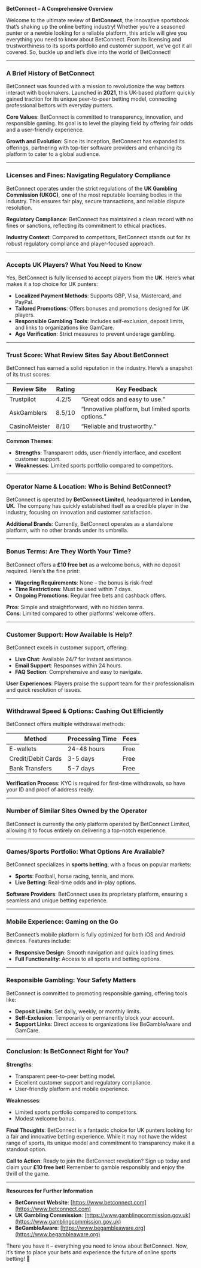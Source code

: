**BetConnect – A Comprehensive Overview**  

Welcome to the ultimate review of **BetConnect**, the innovative sportsbook that’s shaking up the online betting industry! Whether you’re a seasoned punter or a newbie looking for a reliable platform, this article will give you everything you need to know about BetConnect. From its licensing and trustworthiness to its sports portfolio and customer support, we’ve got it all covered. So, buckle up and let’s dive into the world of BetConnect!  

---

### **A Brief History of BetConnect**  
BetConnect was founded with a mission to revolutionize the way bettors interact with bookmakers. Launched in **2021**, this UK-based platform quickly gained traction for its unique peer-to-peer betting model, connecting professional bettors with everyday punters.  

**Core Values**: BetConnect is committed to transparency, innovation, and responsible gaming. Its goal is to level the playing field by offering fair odds and a user-friendly experience.  

**Growth and Evolution**: Since its inception, BetConnect has expanded its offerings, partnering with top-tier software providers and enhancing its platform to cater to a global audience.  

---

### **Licenses and Fines: Navigating Regulatory Compliance**  
BetConnect operates under the strict regulations of the **UK Gambling Commission (UKGC)**, one of the most reputable licensing bodies in the industry. This ensures fair play, secure transactions, and reliable dispute resolution.  

**Regulatory Compliance**: BetConnect has maintained a clean record with no fines or sanctions, reflecting its commitment to ethical practices.  

**Industry Context**: Compared to competitors, BetConnect stands out for its robust regulatory compliance and player-focused approach.  

---

### **Accepts UK Players? What You Need to Know**  
Yes, BetConnect is fully licensed to accept players from the **UK**. Here’s what makes it a top choice for UK punters:  

- **Localized Payment Methods**: Supports GBP, Visa, Mastercard, and PayPal.  
- **Tailored Promotions**: Offers bonuses and promotions designed for UK players.  
- **Responsible Gambling Tools**: Includes self-exclusion, deposit limits, and links to organizations like GamCare.  
- **Age Verification**: Strict measures to prevent underage gambling.  

---

### **Trust Score: What Review Sites Say About BetConnect**  
BetConnect has earned a solid reputation in the industry. Here’s a snapshot of its trust scores:  

| **Review Site** | **Rating** | **Key Feedback** |  
|------------------|------------|------------------|  
| Trustpilot       | 4.2/5      | “Great odds and easy to use.” |  
| AskGamblers      | 8.5/10     | “Innovative platform, but limited sports options.” |  
| CasinoMeister    | 8/10       | “Reliable and trustworthy.” |  

**Common Themes**:  
- **Strengths**: Transparent odds, user-friendly interface, and excellent customer support.  
- **Weaknesses**: Limited sports portfolio compared to competitors.  

---

### **Operator Name & Location: Who is Behind BetConnect?**  
BetConnect is operated by **BetConnect Limited**, headquartered in **London, UK**. The company has quickly established itself as a credible player in the industry, focusing on innovation and customer satisfaction.  

**Additional Brands**: Currently, BetConnect operates as a standalone platform, with no other brands under its umbrella.  

---

### **Bonus Terms: Are They Worth Your Time?**  
BetConnect offers a **£10 free bet** as a welcome bonus, with no deposit required. Here’s the fine print:  

- **Wagering Requirements**: None – the bonus is risk-free!  
- **Time Restrictions**: Must be used within 7 days.  
- **Ongoing Promotions**: Regular free bets and cashback offers.  

**Pros**: Simple and straightforward, with no hidden terms.  
**Cons**: Limited compared to other platforms’ welcome offers.  

---

### **Customer Support: How Available Is Help?**  
BetConnect excels in customer support, offering:  

- **Live Chat**: Available 24/7 for instant assistance.  
- **Email Support**: Responses within 24 hours.  
- **FAQ Section**: Comprehensive and easy to navigate.  

**User Experiences**: Players praise the support team for their professionalism and quick resolution of issues.  

---

### **Withdrawal Speed & Options: Cashing Out Efficiently**  
BetConnect offers multiple withdrawal methods:  

| **Method**       | **Processing Time** | **Fees** |  
|-------------------|---------------------|----------|  
| E-wallets         | 24-48 hours         | Free     |  
| Credit/Debit Cards| 3-5 days            | Free     |  
| Bank Transfers    | 5-7 days            | Free     |  

**Verification Process**: KYC is required for first-time withdrawals, so have your ID and proof of address ready.  

---

### **Number of Similar Sites Owned by the Operator**  
BetConnect is currently the only platform operated by BetConnect Limited, allowing it to focus entirely on delivering a top-notch experience.  

---

### **Games/Sports Portfolio: What Options Are Available?**  
BetConnect specializes in **sports betting**, with a focus on popular markets:  

- **Sports**: Football, horse racing, tennis, and more.  
- **Live Betting**: Real-time odds and in-play options.  

**Software Providers**: BetConnect uses its proprietary platform, ensuring a seamless and unique betting experience.  

---

### **Mobile Experience: Gaming on the Go**  
BetConnect’s mobile platform is fully optimized for both iOS and Android devices. Features include:  

- **Responsive Design**: Smooth navigation and quick loading times.  
- **Full Functionality**: Access to all sports and betting options.  

---

### **Responsible Gambling: Your Safety Matters**  
BetConnect is committed to promoting responsible gaming, offering tools like:  

- **Deposit Limits**: Set daily, weekly, or monthly limits.  
- **Self-Exclusion**: Temporarily or permanently block your account.  
- **Support Links**: Direct access to organizations like BeGambleAware and GamCare.  

---

### **Conclusion: Is BetConnect Right for You?**  
**Strengths**:  
- Transparent peer-to-peer betting model.  
- Excellent customer support and regulatory compliance.  
- User-friendly platform and mobile experience.  

**Weaknesses**:  
- Limited sports portfolio compared to competitors.  
- Modest welcome bonus.  

**Final Thoughts**: BetConnect is a fantastic choice for UK punters looking for a fair and innovative betting experience. While it may not have the widest range of sports, its unique model and commitment to transparency make it a standout option.  

**Call to Action**: Ready to join the BetConnect revolution? Sign up today and claim your **£10 free bet**! Remember to gamble responsibly and enjoy the thrill of the game.  

---

**Resources for Further Information**  
- **BetConnect Website**: [https://www.betconnect.com](https://www.betconnect.com)  
- **UK Gambling Commission**: [https://www.gamblingcommission.gov.uk](https://www.gamblingcommission.gov.uk)  
- **BeGambleAware**: [https://www.begambleaware.org](https://www.begambleaware.org)  

There you have it – everything you need to know about BetConnect. Now, it’s time to place your bets and experience the future of online sports betting! 🚀